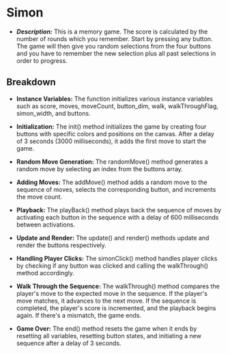# Simon
* ***Description:*** This is a memory game. The score is calculated by the number of rounds which you remember. Start by pressing any button. The game will then give you random selections from the four buttons and you have to remember the new selection plus all past selections in order to progress.


## Breakdown

* **Instance Variables:** The function initializes various instance variables such as score, moves, moveCount, button_dim, walk, walkThroughFlag, simon_width, and buttons.

* **Initialization:** The init() method initializes the game by creating four buttons with specific colors and positions on the canvas. After a delay of 3 seconds (3000 milliseconds), it adds the first move to start the game.

* **Random Move Generation:** The randomMove() method generates a random move by selecting an index from the buttons array.

* **Adding Moves:** The addMove() method adds a random move to the sequence of moves, selects the corresponding button, and increments the move count.

* **Playback:** The playBack() method plays back the sequence of moves by activating each button in the sequence with a delay of 600 milliseconds between activations.

* **Update and Render:** The update() and render() methods update and render the buttons respectively.

* **Handling Player Clicks:** The simonClick() method handles player clicks by checking if any button was clicked and calling the walkThrough() method accordingly.

* **Walk Through the Sequence:** The walkThrough() method compares the player's move to the expected move in the sequence. If the player's move matches, it advances to the next move. If the sequence is completed, the player's score is incremented, and the playback begins again. If there's a mismatch, the game ends.

* **Game Over:** The end() method resets the game when it ends by resetting all variables, resetting button states, and initiating a new sequence after a delay of 3 seconds.

